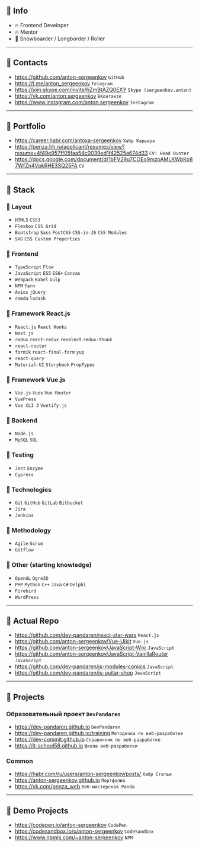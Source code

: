 ## 🔰 Info
- 🔥 Frontend Developer
- 🔥 Mentor
- 🐼 Snowboarder / Longborder / Roller

---

## 🔰 Contacts
- https://github.com/anton-sergeenkov `GitHub`
- https://t.me/anton_sergeenkov `Telegram`
- https://join.skype.com/invite/hZmBtAZQ0EXY `Skype (sergeenkov.anton)`
- https://vk.com/anton.sergeenkov `ВКонтакте`
- https://www.instagram.com/anton.sergeenkov `Instagram`

---

## 🔰 Portfolio
- https://career.habr.com/antoxa-sergeenkov `Хабр Карьера`
- https://penza.hh.ru/applicant/resumes/view?resume=4f49e957ff05faa54c0039ed1f42525a674d33 `CV: Head Hunter`
- https://docs.google.com/document/d/1bFV29u7COEo9mzoAMLKWbKo87WfZn4VpkRHE3SQ25FA `CV`

---

## 🔰 Stack

### 🥥 Layout
- `HTML5` `CSS3`
- `Flexbox` `CSS Grid`
- `Bootstrap` `Sass` `PostCSS` `CSS-in-JS` `CSS Modules`
- `SVG` `CSS Custom Properties` 

### 🥥 Frontend
- `TypeScript` `Flow`
- `JavaScript` `ES5` `ES6+` `Canvas`
- `Webpack` `Babel` `Gulp`
- `NPM` `Yarn`
- `Axios` `jQuery`
- `ramda` `lodash`

### 🥥 Framework React.js
- `React.js` `React Hooks`
- `Next.js`
- `redux` `react-redux` `reselect` `redux-thunk`
- `react-router`
- `formik` `react-final-form` `yup`
- `react-query`
- `Material-UI` `Storybook` `PropTypes`

### 🥥 Framework Vue.js
- `Vue.js` `Vuex` `Vue Router`
- `VuePress`
- `Vue CLI 3` `Vuetify.js`

### 🥥 Backend
- `Node.js`
- `MySQL` `SQL`

### 🥥 Testing
- `Jest` `Enzyme`
- `Cypress`

### 🥥 Technologies
- `Git` `GitHub` `GitLab` `Bitbucket`
- `Jira`
- `Jenkins`

### 🥥 Methodology
- `Agile` `Scrum`
- `Gitflow`

### 🥥 Other (starting knowledge)
- `OpenGL` `Ogre3D`
- `PHP` `Python` `C++` `Java` `C#` `Delphi`
- `Firebird`
- `WordPress`

---

## 🔰 Actual Repo
- https://github.com/dev-pandaren/react-star-wars `React.js`
- https://github.com/anton-sergeenkov/Vue-Uikit `Vue.js`
- https://github.com/anton-sergeenkov/JavaScript-Wiki `JavaScript`
- https://github.com/anton-sergeenkov/JavaScript-VanillaRouter `JavaScript`
- https://github.com/dev-pandaren/js-modules-comics `JavaScript`
- https://github.com/dev-pandaren/js-guitar-shop `JavaScript`

---

## 🔰 Projects

### Образовательный проект `DevPandaren`
- https://dev-pandaren.github.io `DevPandaren`
- https://dev-pandaren.github.io/training `Методичка по веб-разработке`
- https://dev-commit.github.io `Справочник по веб-разработке`
- https://it-school58.github.io `Школа веб-разработки`

### Common
- https://habr.com/ru/users/anton-sergeenkov/posts/ `Хабр Статьи`
- https://anton-sergeenkov.github.io `Портфолио`
- https://vk.com/penza_web `Веб-мастерская Panda`

---

## 🔰 Demo Projects
- https://codepen.io/anton-sergeenkov `CodePen`
- https://codesandbox.io/u/anton-sergeenkov `CodeSandbox`
- https://www.npmjs.com/~anton-sergeenkov `NPM`
